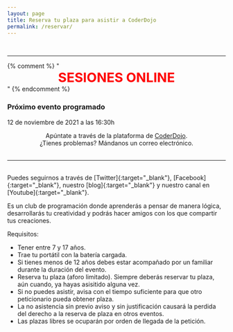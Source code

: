 ```yaml
---
layout: page
title: Reserva tu plaza para asistir a CoderDojo
permalink: /reservar/
---
```


<!--### Nuestro próximo evento será el--> 

<!--{% include calendario.html %}-->

<br>

***
{% comment %}
"<span style="display:block;text-align:center;font-size:30px;color:red;">
**SESIONES ONLINE**</span>"
{% endcomment %}
<div id="eventos">
<h3>Próximo evento programado</h3>
<p>12 de noviembre de 2021 a las 16:30h</p>
</div>
<span style="display:block;text-align:center">Apúntate a través de la plataforma de <a href="https://zen.coderdojo.com/dojos/es/san-jose-de-la-rinconada/la-rinconada-sevilla" target="blank">CoderDojo</a>.<br> ¿Tienes problemas? Mándanos un correo electrónico.</span>
<br>

***

<br>
Puedes seguirnos a través de [Twitter]{:target="_blank"}, [Facebook]{:target="_blank"}, nuestro [blog]{:target="_blank"} y nuestro canal en [Youtube]{:target="_blank"}.


  Es un club de programación donde aprenderás a pensar de manera lógica, desarrollarás tu creatividad y podrás hacer amigos con los que compartir tus creaciones.

Requisitos: 

  * Tener entre 7 y 17 años.
  * Trae tu portátil con la batería cargada.
  * Si tienes menos de 12 años debes estar acompañado por un familiar durante la duración del evento.
  * Reserva tu plaza (aforo limitado). Siempre deberás reservar tu plaza, aún cuando, ya hayas asisitido alguna vez.
  * Si no puedes asistir, avisa con el tiempo suficiente para que otro peticionario pueda obtener plaza.
  * La no asistencia sin previo aviso y sin justificación causará la perdida del derecho a la reserva de plaza en otros eventos.
  * Las plazas libres se ocuparán por orden de llegada de la petición.



<!--Reserva tu plaza [aquí](https://zen.coderdojo.com/dojos/es/san-jose-de-la-rinconada/la-rinconada-sevilla)-->


[Twitter]:https://twitter.com/dojolarinconada
[blog]:https://coderdojolarinconada.github.io/noticias/
[Youtube]:https://www.youtube.com/channel/UC7AelXV3QJB-nmJ_MZQudVQ
[Facebook]:https://www.facebook.com/coderdojorinconada 
[letrero]: /images/letrero.png "Letrero COVID-19"



 

